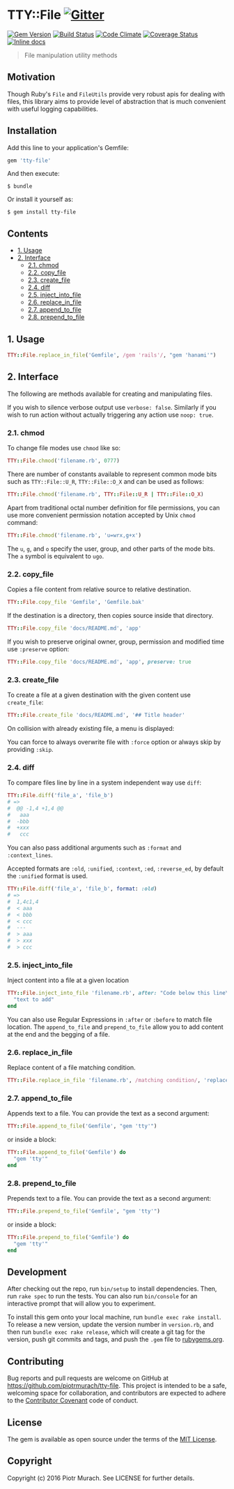 # TTY::File [![Gitter](https://badges.gitter.im/Join%20Chat.svg)][gitter]
[![Gem Version](https://badge.fury.io/rb/tty-file.svg)][gem]
[![Build Status](https://secure.travis-ci.org/piotrmurach/tty-file.svg?branch=master)][travis]
[![Code Climate](https://codeclimate.com/github/piotrmurach/tty-file/badges/gpa.svg)][codeclimate]
[![Coverage Status](https://coveralls.io/repos/github/piotrmurach/tty-file/badge.svg)][coverage]
[![Inline docs](http://inch-ci.org/github/piotrmurach/tty-file.svg?branch=master)][inchpages]

[gitter]: https://gitter.im/piotrmurach/tty
[gem]: http://badge.fury.io/rb/tty-file
[travis]: http://travis-ci.org/piotrmurach/tty-file
[codeclimate]: https://codeclimate.com/github/piotrmurach/tty-file
[coverage]: https://coveralls.io/github/piotrmurach/tty-file
[inchpages]: http://inch-ci.org/github/piotrmurach/tty-file

> File manipulation utility methods

## Motivation

Though Ruby's `File` and `FileUtils` provide very robust apis for dealing with files, this library aims to provide level of abstraction that is much convenient with useful logging capabilities.

## Installation

Add this line to your application's Gemfile:

```ruby
gem 'tty-file'
```

And then execute:

    $ bundle

Or install it yourself as:

    $ gem install tty-file

## Contents

* [1. Usage](#1-usage)
* [2. Interface](#2-interface)
  * [2.1. chmod](#21-chmod)
  * [2.2. copy_file](#22-copy_file)
  * [2.3. create_file](#23-create_file)
  * [2.4. diff](#24-diff)
  * [2.5. inject_into_file](#25-inject_into_file)
  * [2.6. replace_in_file](#26-replace_in_file)
  * [2.7. append_to_file](#27-apend_to_file)
  * [2.8. prepend_to_file](#28-prepend_to_file)


## 1. Usage

```ruby
TTY::File.replace_in_file('Gemfile', /gem 'rails'/, "gem 'hanami'")
```

## 2. Interface

The following are methods available for creating and manipulating files.

If you wish to silence verbose output use `verbose: false`. Similarly if you wish to run action without actually triggering any action use `noop: true`.

### 2.1. chmod

To change file modes use `chmod` like so:

```ruby
TTY::File.chmod('filename.rb', 0777)
```

There are number of constants available to represent common mode bits such as `TTY::File::U_R`, `TTY::File::O_X` and can be used as follows:

```ruby
TTY::File.chmod('filename.rb', TTY::File::U_R | TTY::File::O_X)
```

Apart from traditional octal number definition for file permissions, you can use more convenient permission notation accepted by Unix `chmod` command:

```ruby
TTY::File.chmod('filename.rb', 'u=wrx,g+x')
```

The `u`, `g`, and `o` specify the user, group, and other parts of the mode bits. The `a` symbol is equivalent to `ugo`.

### 2.2. copy_file

Copies a file content from relative source to relative destination.

```ruby
TTY::File.copy_file 'Gemfile', 'Gemfile.bak'
```

If the destination is a directory, then copies source inside that directory.

```ruby
TTY::File.copy_file 'docs/README.md', 'app'
```

If you wish to preserve original owner, group, permission and modified time use `:preserve` option:

```ruby
TTY::File.copy_file 'docs/README.md', 'app', preserve: true
```

### 2.3. create_file

To create a file at a given destination with the given content use `create_file`:

```ruby
TTY::File.create_file 'docs/README.md', '## Title header'
```

On collision with already existing file, a menu is displayed:

You can force to always overwrite file with `:force` option or always skip by providing `:skip`.

### 2.4. diff

To compare files line by line in a system independent way use `diff`:

```ruby
TTY::File.diff('file_a', 'file_b')
# =>
#  @@ -1,4 +1,4 @@
#   aaa
#  -bbb
#  +xxx
#   ccc
```

You can also pass additional arguments such as `:format` and `:context_lines`.

Accepted formats are `:old`, `:unified`, `:context`, `:ed`, `:reverse_ed`, by default the `:unified` format is used.

```ruby
TTY::File.diff('file_a', 'file_b', format: :old)
# =>
#  1,4c1,4
#  < aaa
#  < bbb
#  < ccc
#  ---
#  > aaa
#  > xxx
#  > ccc
```

### 2.5. inject_into_file

Inject content into a file at a given location

```ruby
TTY::File.inject_into_file 'filename.rb', after: "Code below this line\n" do
  "text to add"
end
```

You can also use Regular Expressions in `:after` or `:before` to match file location. The `append_to_file` and `prepend_to_file` allow you to add content at the end and the begging of a file.

### 2.6. replace_in_file

Replace content of a file matching condition.

```ruby
TTY::File.replace_in_file 'filename.rb', /matching condition/, 'replacement'
```

### 2.7. append_to_file

Appends text to a file. You can provide the text as a second argument:

```ruby
TTY::File.append_to_file('Gemfile', "gem 'tty'")
```

or inside a block:

```ruby
TTY::File.append_to_file('Gemfile') do
  "gem 'tty'"
end
```

### 2.8. prepend_to_file

Prepends text to a file. You can provide the text as a second argument:

```ruby
TTY::File.prepend_to_file('Gemfile', "gem 'tty'")
```

or inside a block:

```ruby
TTY::File.prepend_to_file('Gemfile') do
  "gem 'tty'"
end
```

## Development

After checking out the repo, run `bin/setup` to install dependencies. Then, run `rake spec` to run the tests. You can also run `bin/console` for an interactive prompt that will allow you to experiment.

To install this gem onto your local machine, run `bundle exec rake install`. To release a new version, update the version number in `version.rb`, and then run `bundle exec rake release`, which will create a git tag for the version, push git commits and tags, and push the `.gem` file to [rubygems.org](https://rubygems.org).

## Contributing

Bug reports and pull requests are welcome on GitHub at https://github.com/piotrmurach/tty-file. This project is intended to be a safe, welcoming space for collaboration, and contributors are expected to adhere to the [Contributor Covenant](http://contributor-covenant.org) code of conduct.

## License

The gem is available as open source under the terms of the [MIT License](http://opensource.org/licenses/MIT).

## Copyright

Copyright (c) 2016 Piotr Murach. See LICENSE for further details.
